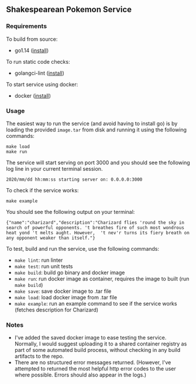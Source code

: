 ## Shakespearean Pokemon Service

### Requirements

To build from source:
* go1.14 ([install](https://golang.org/doc/install))

To run static code checks:
* golangci-lint ([install](https://github.com/golangci/golangci-lint#install))

To start service using docker:
* docker ([install](https://docs.docker.com/install/))

### Usage

The easiest way to run the service (and avoid having to install go) is by
loading the provided `image.tar` from disk and running it using the following commands:
```
make load
make run
```

The service will start serving on port 3000 and you should see the following log line in your
current terminal session.
```
2020/mm/dd hh:mm:ss starting server on: 0.0.0.0:3000
```

To check if the service works:
```
make example
```

You should see the following output on your terminal:
```
{"name":"charizard","description":"Charizard flies 'round the sky in search of powerful opponents. 't breathes fire of such most wondrous heat yond 't melts aught. However,  't nev'r turns its fiery breath on any opponent weaker than itself."}
```

To test, build and run the service, use the following commands:
* `make lint`: run linter
* `make test`: run unit tests
* `make build`: build go binary and docker image
* `make run`: run docker image as container, requires the image to built (run `make build`)
* `make save`: save docker image to .tar file
* `make load`: load docker image from .tar file
* `make example`: run an example command to see if the service works (fetches description for Charizard)

### Notes
* I've added the saved docker image to ease testing the service. Normally, I would suggest uploading it to a shared container registry as part of some automated build process, without checking in any build artifacts to the repo.
* There are no structured error messages returned. (However, I've attempted to returned the most helpful http error codes to the user where possible. Errors should also appear in the logs.)
